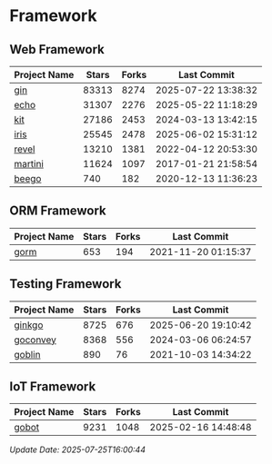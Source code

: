 # Framework

## Web Framework
| Project Name | Stars | Forks | Last Commit |
| ------------ | ----- | ----- | ----------- |
| [gin](https://github.com/gin-gonic/gin) | 83313 | 8274 | 2025-07-22 13:38:32 |
| [echo](https://github.com/labstack/echo) | 31307 | 2276 | 2025-05-22 11:18:29 |
| [kit](https://github.com/go-kit/kit) | 27186 | 2453 | 2024-03-13 13:42:15 |
| [iris](https://github.com/kataras/iris) | 25545 | 2478 | 2025-06-02 15:31:12 |
| [revel](https://github.com/revel/revel) | 13210 | 1381 | 2022-04-12 20:53:30 |
| [martini](https://github.com/go-martini/martini) | 11624 | 1097 | 2017-01-21 21:58:54 |
| [beego](https://github.com/astaxie/beego) | 740 | 182 | 2020-12-13 11:36:23 |

## ORM Framework
| Project Name | Stars | Forks | Last Commit |
| ------------ | ----- | ----- | ----------- |
| [gorm](https://github.com/jinzhu/gorm) | 653 | 194 | 2021-11-20 01:15:37 |

## Testing Framework
| Project Name | Stars | Forks | Last Commit |
| ------------ | ----- | ----- | ----------- |
| [ginkgo](https://github.com/onsi/ginkgo) | 8725 | 676 | 2025-06-20 19:10:42 |
| [goconvey](https://github.com/smartystreets/goconvey) | 8368 | 556 | 2024-03-06 06:24:57 |
| [goblin](https://github.com/franela/goblin) | 890 | 76 | 2021-10-03 14:34:22 |

## IoT Framework
| Project Name | Stars | Forks | Last Commit |
| ------------ | ----- | ----- | ----------- |
| [gobot](https://github.com/hybridgroup/gobot) | 9231 | 1048 | 2025-02-16 14:48:48 |

*Update Date: 2025-07-25T16:00:44*